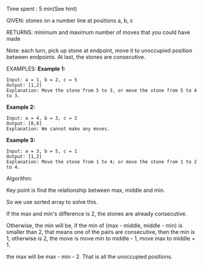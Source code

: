 Time spent : 5 min(See hint)

GIVEN: stones on a number line at positions a, b, c

RETURNS:  minimum and maximum number of moves that you could have made

Note: each turn, pick up stone at endpoint, move it to unoccupied position between endpoints. At last, the stones are consecutive.

EXAMPLES: **Example 1:**

```
Input: a = 1, b = 2, c = 5
Output: [1,2]
Explanation: Move the stone from 5 to 3, or move the stone from 5 to 4 to 3.
```

**Example 2:**

```
Input: a = 4, b = 3, c = 2
Output: [0,0]
Explanation: We cannot make any moves.
```

**Example 3:**

```
Input: a = 3, b = 5, c = 1
Output: [1,2]
Explanation: Move the stone from 1 to 4; or move the stone from 1 to 2 to 4.
```

Algorithm:

Key point is find the relationship between max, middle and min.

So we use sorted array to solve this.

If the max and min's difference is 2, the stones are already consecutive.

Otherwise, the min will be, if the min of (max - middle, middle - min) is smaller than 2, that means one of the pairs are consecutive, then the min is 1, otherwise is 2, the move is move min to middle - 1, move max to middle + 1.

the max will be max - min - 2. That is all the unoccupied positions.
